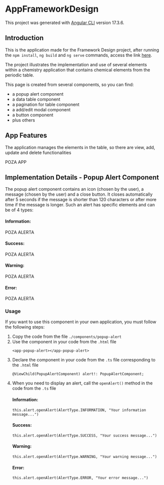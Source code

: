 # AppFrameworkDesign

This project was generated with [Angular CLI](https://github.com/angular/angular-cli) version 17.3.6.

## Introduction

This is the application made for the Framework Design project, after running the `npm install`, `ng build` and `ng serve` commands, access the link [here](http://localhost:4200/periodic-table).

The project illustrates the implementation and use of several elements within a chemistry application that contains chemical elements from the periodic table.

This page is created from several components, so you can find:
- a popup alert component
- a data table component
- a pagination for table component
- a add/edit modal component
- a button component
- plus others

## App Features

The application manages the elements in the table, so there are view, add, update and delete functionalities

POZA APP

## Implementation Details - Popup Alert Component

The popup alert component contains an icon (chosen by the user), a message (chosen by the user) and a close button. It closes automatically after 5 seconds if the message is shorter than 120 characters or after more time if the message is longer. Such an alert has specific elements and can be of 4 types:

#### Information:
POZA ALERTA

#### Success:
POZA ALERTA

#### Warning:
POZA ALERTA

#### Error:
POZA ALERTA

### Usage

If you want to use this component in your own application, you must follow the following steps:

1. Copy the code from the file `./components/popup-alert`
2. Use the component in your code from the `.html` file
   ```
   <app-popup-alert></app-popup-alert>
   ```
3. Declare the component in your code from the `.ts` file corresponding to the `.html` file
   ```
   @ViewChild(PopupAlertComponent) alert!: PopupAlertComponent;
   ```
4. When you need to display an alert, call the `openAlert()` method in the code from the `.ts` file
   #### Information: 
   ```
   this.alert.openAlert(AlertType.INFORMATION, "Your information message...")
   ```
   #### Success: 
   ```
   this.alert.openAlert(AlertType.SUCCESS, "Your success message...")
   ```
   #### Warning: 
   ```
   this.alert.openAlert(AlertType.WARNING, "Your warning message...")
   ```
   #### Error: 
   ```
   this.alert.openAlert(AlertType.ERROR, "Your error message...")
   ```


